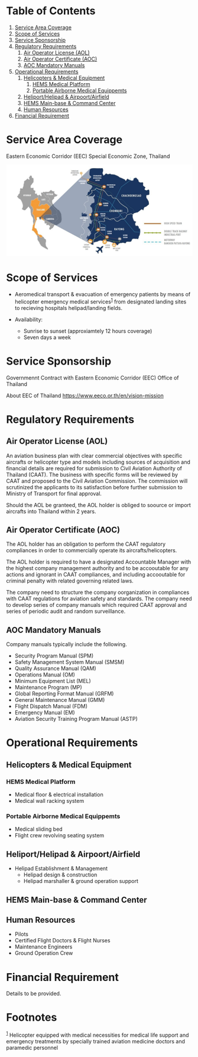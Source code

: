
# Table of Contents

1.  [Service Area Coverage](#orga5fa4ea)
2.  [Scope of Services](#orgec71997)
3.  [Service Sponsorship](#org195b71c)
4.  [Regulatory Requirements](#org59d9c98)
    1.  [Air Operator License (AOL)](#org0c64f1b)
    2.  [Air Operator Certificate (AOC)](#org74621bc)
    3.  [AOC Mandatory Manuals](#org0a5c868)
5.  [Operational Requirements](#org92d9b46)
    1.  [Helicopters & Medical Equipment](#orgdf59ab3)
        1.  [HEMS Medical Platform](#org781e3cf)
        2.  [Portable Airborne Medical Equippemts](#org14541d8)
    2.  [Heliport/Helipad & Airpoort/Airfield](#org5dce1a5)
    3.  [HEMS Main-base & Command Center](#org76d67a0)
    4.  [Human Resources](#org45fa141)
6.  [Financial Requirement](#orgdbfff3f)



<a id="orga5fa4ea"></a>

# Service Area Coverage

Eastern Economic Corridor (EEC) Special Economic Zone, Thailand

![img](./eec_photo1.jpg)


<a id="orgec71997"></a>

# Scope of Services

-   Aeromedical transport & evacuation of emergency patients by means of helicopter emergency medical services<sup><a id="fnr.1" class="footref" href="#fn.1">1</a></sup> from designated landing sites to recieving hospitals helipad/landing fields.

-   Availability:
    -   Sunrise to sunset (approxiamtely 12 hours coverage)
    -   Seven days a week


<a id="org195b71c"></a>

# Service Sponsorship

Governmennt Contract with Eastern Economic Corridor (EEC) Office of Thailand

About EEC of Thailand 
<https://www.eeco.or.th/en/vision-mission> 


<a id="org59d9c98"></a>

# Regulatory Requirements


<a id="org0c64f1b"></a>

## Air Operator License (AOL)

An aviation business plan with clear commercial objectives with specific aircrafts or helicopter type and models including sources of acquisition and financial details are required for submission to Civil Aviation Authority of Thailand (CAAT). The business with specific forms will be reviewed by CAAT and proposed to the Civil Aviation Commission. The commission will scrutinized the applicants to its satisfaction before further submission to Ministry of Transport for final approval.

Should the AOL be granteed, the AOL holder is obliged to soource or import aircrafts into Thailand within 2 years.


<a id="org74621bc"></a>

## Air Operator Certificate (AOC)

The AOL holder has an obligation to perform the CAAT regulatory compliances in order to commercially operate its aircrafts/helicopters.

The AOL holder is required to have a designated Accountable Manager with the highest company management authority and to be accooutable for any actions and ignorant in CAAT compliances, and including accooutable for criminal penalty with related governing related laws.

The company need to structure the company oorganization in compliances with CAAT regulations for aviation safety and standards. The company need to develop series of company manuals which required CAAT approval and series of periodic audit and random surveillance.


<a id="org0a5c868"></a>

## AOC Mandatory Manuals

Company manuals typically include the following.

-   Security Program Manual (SPM)
-   Safety Management System Manual (SMSM)
-   Quality Assurance Manual (QAM)
-   Operations Manual (OM)
-   Minimum Equipment List (MEL)
-   Maintenance Program (MP)
-   Global Reporting Format Manual (GRFM)
-   General Maintenance Manual (GMM)
-   Flight Dispatch Manual (FDM)
-   Emergency Manual (EM)
-   Aviation Security Training Program Manual (ASTP)


<a id="org92d9b46"></a>

# Operational Requirements


<a id="orgdf59ab3"></a>

## Helicopters & Medical Equipment


<a id="org781e3cf"></a>

### HEMS Medical Platform

-   Medical floor & electrical installation
-   Medical wall racking system


<a id="org14541d8"></a>

### Portable Airborne Medical Equippemts

-   Medical sliding bed
-   Flight crew revolving seating system


<a id="org5dce1a5"></a>

## Heliport/Helipad & Airpoort/Airfield

-   Helipad Establishment & Management
    -   Helipad design & construction
    -   Helipad marshaller & ground operation support


<a id="org76d67a0"></a>

## HEMS Main-base & Command Center


<a id="org45fa141"></a>

## Human Resources

-   Pilots
-   Certified Flight Doctors & Flight Nurses
-   Maintenance Engineers
-   Ground Operation Crew


<a id="orgdbfff3f"></a>

# Financial Requirement

Details to be provided.


# Footnotes

<sup><a id="fn.1" href="#fnr.1">1</a></sup> Helicopter equipped with medical necessities for medical life support and emergency treatments by specially trained aviation medicine doctors and paramedic personnel
